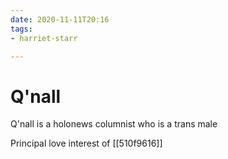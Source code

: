 ```yaml
---
date: 2020-11-11T20:16
tags:
- harriet-starr

---
```


# Q'nall

Q'nall is a holonews columnist who is a trans male

Principal love interest of [[510f9616]]
